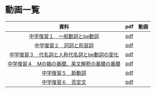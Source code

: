# 動画一覧

|資料|pdf|動画|
|:----:|:----:|:----:|
|[中学復習１　一般動詞とbe動詞](01.md)|[pdf](https://drive.google.com/file/d/1VI5Zk2oaBa4M-KIYAGLBpBTZvWwTfnus/view?usp=sharing)||
|[中学復習２　冠詞と形容詞](02.md)|[pdf](https://drive.google.com/file/d/1JvVUtx39LKySjtD4WsG6DZKvVhu3WRjG/view?usp=sharing)||
|[中学復習３　代名詞と人称代名詞とbe動詞の変化](03.md)|[pdf](https://drive.google.com/file/d/1lzBdYLgoFmGnHOpvv_QIoFogYOCTPpVQ/view?usp=sharing)||
|[中学復習４　Mの箱の基礎、英文解釈の基礎の基礎](04.md)|[pdf](https://drive.google.com/file/d/1KHZa2kRWoxLli_819UnIUmcH8nLmMHGu/view?usp=sharing)||
|[中学復習５　助動詞](05.md)|[pdf](https://drive.google.com/file/d/1Kyd6Ff8SpAqQ96yTw2LJM6AxnzeWWEoK/view?usp=sharing)||
|[中学復習６　否定文](06.md)|[pdf](https://drive.google.com/file/d/1Ivz_R7sgyWU-MCLe4gWLeS4Ex2l9zVFu/view?usp=sharing)||